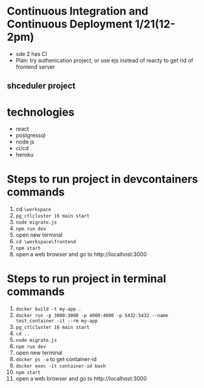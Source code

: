 # Continuous Integration and Continuous Deployment 1/21(12-2pm)
* sde 2 has CI
* Plan: try authenication project, or use ejs instead of reacty to get rid of frontend server



## shceduler project

# technologies
* react
* postgressql
* node js
* ci/cd
* heroku


# Steps to run project in devcontainers commands
1. cd ```\workspace```
2. ```pg_ctlcluster 16 main start```
3. ```node migrate.js```
4. ```npm run dev```
5. open new terminal
6. ```cd \workspace\frontend```
6. ```npm start```
7. open a web browser and go to http://localhost:3000


# Steps to run project in terminal commands
1. ```docker build -t my-app .```
2. ```docker run -p 3000:3000 -p 4000:4000 -p 5432:5432 --name test_container -it --rm my-app``` 
3. ```pg_ctlcluster 16 main start```
4. ```cd ..```
5. ```node migrate.js```
6. ```npm run dev```
7. open new terminal
8. ```docker ps -a``` to get container-id
9.  ```docker exec -it container-id bash```
10. ```npm start```
11. open a web browser and go to http://localhost:3000
